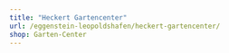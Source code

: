 ```yaml
---
title: "Heckert Gartencenter"
url: /eggenstein-leopoldshafen/heckert-gartencenter/
shop: Garten-Center
---
```

